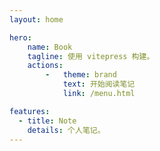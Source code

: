 ```yaml
---
layout: home

hero:
    name: Book
    tagline: 使用 vitepress 构建。
    actions:
        -   theme: brand
            text: 开始阅读笔记
            link: /menu.html

features:
  - title: Note
    details: 个人笔记。
---
```

